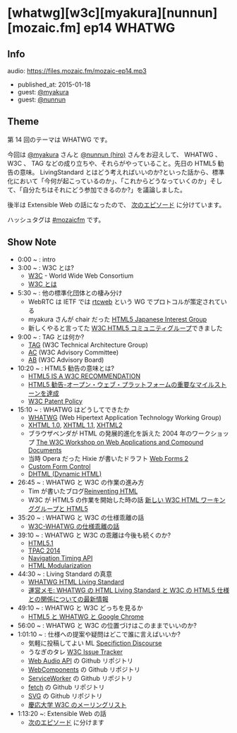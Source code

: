 # [whatwg][w3c][myakura][nunnun][mozaic.fm] ep14 WHATWG

## Info

audio: https://files.mozaic.fm/mozaic-ep14.mp3

- published_at: 2015-01-18
- guest: [@myakura](https://twitter.com/myakura)
- guest: [@nunnun](https://twitter.com/nunnun)


## Theme

第 14 回のテーマは WHATWG です。

今回は [@myakura](https://twitter.com/myakura) さんと [@nunnun (hiro)](https://twitter.com/nunnun) さんをお迎えして、 WHATWG 、 W3C 、 TAG などの成り立ちや、それらがやっていること。先日の HTML5 勧告の意味。 LivingStandard とはどう考えればいいのか?といった話から、標準化において「今何が起こっているのか」、「これからどうなっていくのか」そして、「自分たちはそれにどう参加できるのか?」を議論しました。

後半は Extensible Web の話になったので、 [次のエピソード](http://mozaic.fm/post/108491263993/15-extensible-web) に分けています。

ハッシュタグは [#mozaicfm](https://twitter.com/search?q=mozaicfm&src=hash) です。


## Show Note

- 0:00 ~ : intro
- 3:00 ~ : W3C とは?
  - [W3C](http://www.w3.org/)  - World Wide Web Consortium
  - [W3C とは](http://www.w3c.jp/2012/06/03-W3C_General/W3C_General.html)
- 5:30 ~ : 他の標準化団体との棲み分け
  - WebRTC は IETF では [rtcweb](https://tools.ietf.org/wg/rtcweb/) という WG でプロトコルが策定されている
  - myakura さんが chair だった [HTML5 Japanese Interest Group](http://www.w3.org/2009/09/html5-ig-jp-charter.ja.html)
  - 新しくやると言ってた [W3C HTML5 コミュニティグループ](http://www.w3.org/community/html5jp/)できました
- 9:00 ~ : TAG とは何か?
  - [TAG](http://www.w3.org/2001/tag/) (W3C Technical Architecture Group)
  - [AC](http://www.w3.org/Consortium/membership-faq%23ACRep) (W3C Advisory Committee)
  - [AB](http://www.w3.org/wiki/AB) (W3C Advisory Board)
- 10:20 ~ : HTML5 勧告の意味とは?
  - [HTML5 IS A W3C RECOMMENDATION](http://www.w3.org/blog/news/archives/4167)
  - [HTML5 勧告-オープン・ウェブ・プラットフォームの重要なマイルストーンを達成](http://www.w3.org/2014/10/html5-rec.html.ja)
  - [W3C Patent Policy](http://www.w3.org/Consortium/Patent-Policy/)
- 15:10 ~ : WHATWG はどうしてできたか
  - [WHATWG](https://whatwg.org/) (Web Hipertext Application Technology Working Group)
  - [XHTML 1.0](http://www.w3.org/TR/xhtml1/), [XHTML 1.1](http://www.w3.org/TR/xhtml11/), [XHTML2](http://www.w3.org/TR/xhtml2/)
  - ブラウザベンダが HTML の発展的進化を訴えた 2004 年のワークショップ [The W3C Workshop on Web Applications and Compound Documents](http://www.w3.org/2004/04/webapps-cdf-ws/)
  - 当時 Opera だった Hixie が書いたドラフト [Web Forms 2](https://github.com/westonruter/webforms2)
  - [Custom Form Control](https://whatwg.org/specs/web-controls/current-work/)
  - [DHTML (Dynamic HTML)](http://ja.wikipedia.org/wiki/%25E3%2583%2580%25E3%2582%25A4%25E3%2583%258A%25E3%2583%259F%25E3%2583%2583%25E3%2582%25AFHTML)
- 26:45 ~ : WHATWG と W3C の作業の進み方
  - Tim が書いたブログ[Reinventing HTML](http://dig.csail.mit.edu/breadcrumbs/node/166)
  - W3C が HTML5 の作業を開始した時の話 [新しい W3C HTML ワーキンググループと HTML5](http://standards.mitsue.co.jp/archives/001222.html)
- 35:20 ~ : WHATWG と W3C の仕様乖離の話
  - [W3C-WHATWG の仕様乖離の話](http://developer.telerik.com/featured/w3c-vs-whatwg-html5-specs-differences-documented/)
- 39:10 ~ : WHATWG と W3C の乖離は今後も続くのか?
  - [HTML5.1](http://www.w3.org/TR/html51/)
  - [TPAC 2014](http://www.w3.org/2014/11/TPAC/)
  - [Navigation Timing API](http://www.w3.org/TR/navigation-timing/)
  - [HTML Modularization](http://www.w3.org/2014/10/modularity-slides/)
- 44:30 ~ : Living Standard の真意
  - [WHATWG HTML Living Standard](https://html.spec.whatwg.org/)
  - [運営メモ: WHATWG の HTML Living Standard と W3C の HTML5 仕様との関係についての最新情報](https://dev.mozilla.jp/2012/07/administrivia-update-on-the-relationship-between-the-whatwg-html-living-standard-and-the-w3c-html5-specification/)
- 49:10 ~ : WHATWG と W3C どっちを見るか
  - [HTML5 と WHATWG と Google Chrome](https://plus.google.com/+HayatoIto/posts/axVAUzFEu4L)
- 56:00 ~ : WHATWG と W3C の位置づけはこのままでいいのか?
- 1:01:10 ~ : 仕様への提案や疑問はどこで誰に言えばいいか?
  - 気軽に投稿してよい ML [Specifiction Discourse](http://discourse.specifiction.org/)
  - うなぎのタレ [W3C Issue Tracker](http://www.w3.org/2005/06/tracker/)
  - [Web Audio API](https://github.com/WebAudio/web-audio-api) の Github リポジトリ
  - [WebComponents](https://github.com/w3c/webcomponents/) の Github リポジトリ
  - [ServiceWorker](https://github.com/slightlyoff/ServiceWorker/) の Github リポジトリ
  - [fetch](https://github.com/whatwg/fetch) の Github リポジトリ
  - [SVG](https://github.com/w3c/svgwg/) の Github リポジトリ
  - [慶応大学 W3C のメーリングリスト](http://www.w3.org/Consortium/contact-keio-ja.html)
- 1:13:20 ~: Extensible Web の話
  - [次のエピソード](http://mozaic.fm/post/108491263993/15-extensible-web) に分けます
